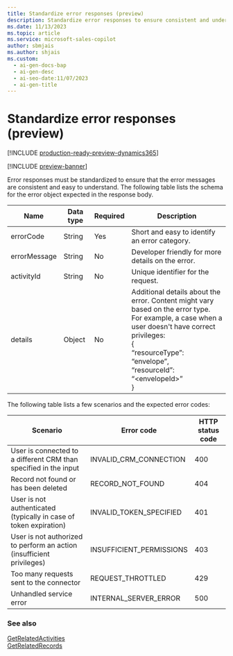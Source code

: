 ```yaml
---
title: Standardize error responses (preview)
description: Standardize error responses to ensure consistent and understandable messages.
ms.date: 11/13/2023
ms.topic: article
ms.service: microsoft-sales-copilot
author: sbmjais
ms.author: shjais
ms.custom:
  - ai-gen-docs-bap
  - ai-gen-desc
  - ai-seo-date:11/07/2023
  - ai-gen-title
---
```


# Standardize error responses (preview)

[!INCLUDE [production-ready-preview-dynamics365](includes/production-ready-preview-dynamics365.md)]

[!INCLUDE [preview-banner](includes/preview-banner.md)]

Error responses must be standardized to ensure that the error messages are consistent and easy to understand. The following table lists the schema for the error object expected in the response body.

|Name|Data type|Required|Description|
|----|---------|--------|-----------|
|errorCode|String|Yes|Short and easy to identify an error category.|
|errorMessage|String|No|Developer friendly for more details on the error.|
|activityId|String|No|Unique identifier for the request.|
|details|Object|No|Additional details about the error. Content might vary based on the error type.<br>For example, a case when a user doesn't have correct privileges: <br>{<br>“resourceType”: “envelope”,<br>“resourceId”: “&lt;envelopeId&gt;”<br>}|

The following table lists a few scenarios and the expected error codes:

|Scenario|Error code|HTTP status code|
|--------|----------|----------------|
|User is connected to a different CRM than specified in the input|INVALID_CRM_CONNECTION|400|
|Record not found or has been deleted|RECORD_NOT_FOUND|404|
|User is not authenticated (typically in case of token expiration)|INVALID_TOKEN_SPECIFIED|401|
|User is not authorized to perform an action (insufficient privileges)|INSUFFICIENT_PERMISSIONS|403|
|Too many requests sent to the connector|REQUEST_THROTTLED|429|
|Unhandled service error|INTERNAL_SERVER_ERROR|500|

### See also

[GetRelatedActivities](api-get-related-activities.md) <br>
[GetRelatedRecords](api-get-related-records.md)